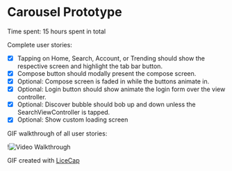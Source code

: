 # Carousel Prototype


Time spent: 15 hours spent in total

Complete user stories: 


* [x] Tapping on Home, Search, Account, or Trending should show the respective screen and highlight the tab bar button.
* [x] Compose button should modally present the compose screen.
* [x] Optional: Compose screen is faded in while the buttons animate in.
* [x] Optional: Login button should show animate the login form over the view controller.
* [x] Optional: Discover bubble should bob up and down unless the SearchViewController is tapped.
* [x] Optional: Show custom loading screen

GIF walkthrough of all user stories:

!![Video Walkthrough](https://cloud.githubusercontent.com/assets/8554507/7907387/a3aeb5ee-07ed-11e5-862c-a063c0180011.gif)

GIF created with [LiceCap](http://www.cockos.com/licecap/)
